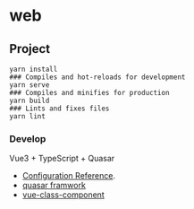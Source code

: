 # web

## Project

```shell
yarn install
### Compiles and hot-reloads for development
yarn serve
### Compiles and minifies for production
yarn build
### Lints and fixes files
yarn lint
```

### Develop

Vue3 + TypeScript + Quasar

- [Configuration Reference](https://cli.vuejs.org/config/).
- [quasar framwork](https://quasar.dev/)
- [vue-class-component](https://class-component.vuejs.org/)
